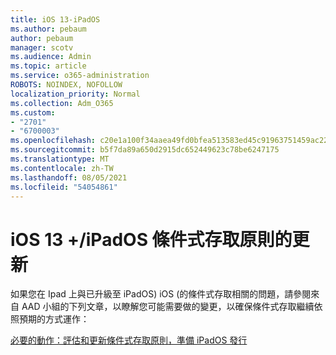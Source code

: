 ```yaml
---
title: iOS 13-iPadOS
ms.author: pebaum
author: pebaum
manager: scotv
ms.audience: Admin
ms.topic: article
ms.service: o365-administration
ROBOTS: NOINDEX, NOFOLLOW
localization_priority: Normal
ms.collection: Adm_O365
ms.custom:
- "2701"
- "6700003"
ms.openlocfilehash: c20e1a100f34aaea49fd0bfea513583ed45c91963751459ac229a265929f3fd0
ms.sourcegitcommit: b5f7da89a650d2915dc652449623c78be6247175
ms.translationtype: MT
ms.contentlocale: zh-TW
ms.lasthandoff: 08/05/2021
ms.locfileid: "54054861"
---
```

# <a name="ios-13--ipados-updates-for-conditional-access-policy"></a>iOS 13 +/iPadOS 條件式存取原則的更新

如果您在 Ipad 上與已升級至 iPadOS) iOS (的條件式存取相關的問題，請參閱來自 AAD 小組的下列文章，以瞭解您可能需要做的變更，以確保條件式存取繼續依照預期的方式運作：

[必要的動作：評估和更新條件式存取原則，準備 iPadOS 發行](https://support.microsoft.com/help/4521038/action-required-update-conditional-access-policies-for-ipados)
